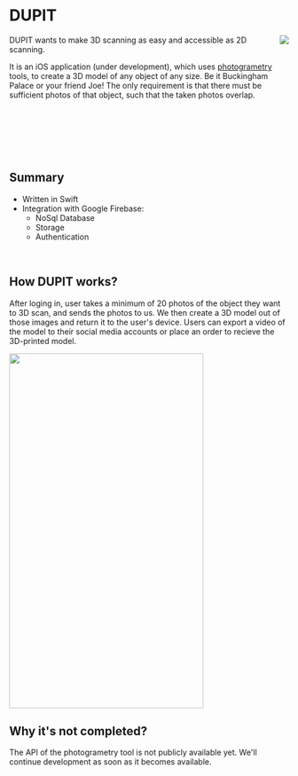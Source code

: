 # DUPIT
<img align="right" src="https://i.imgur.com/f4LZZ0S.gif"/>
DUPIT wants to make 3D scanning as easy and accessible as 2D scanning.
</br>

It is an iOS application (under development), which uses [photogrametry](https://en.wikipedia.org/wiki/Photogrammetry) tools, to create a 3D model of any object of any size. Be it Buckingham Palace or your friend Joe! The only requirement is that there must be sufficient photos of that object, such that the taken photos overlap. 

</br>
</br>
</br>
</br>
</br>


## Summary
* Written in Swift
* Integration with Google Firebase:
  * NoSql Database
  * Storage
  * Authentication
</br>

## How DUPIT works?
After loging in, user takes a minimum of 20 photos of the object they want to 3D scan, and sends the photos to us. We then create a 3D model out of those images and return it to the user's device. Users can export a video of the model to their social media accounts or place an order to recieve the 3D-printed model.

<img src="https://i.imgur.com/fT4yxio.png" width="350" height="640"/>
</br>

## Why it's not completed?
The API of the photogrametry tool is not publicly available yet. We'll continue development as soon as it becomes available.


